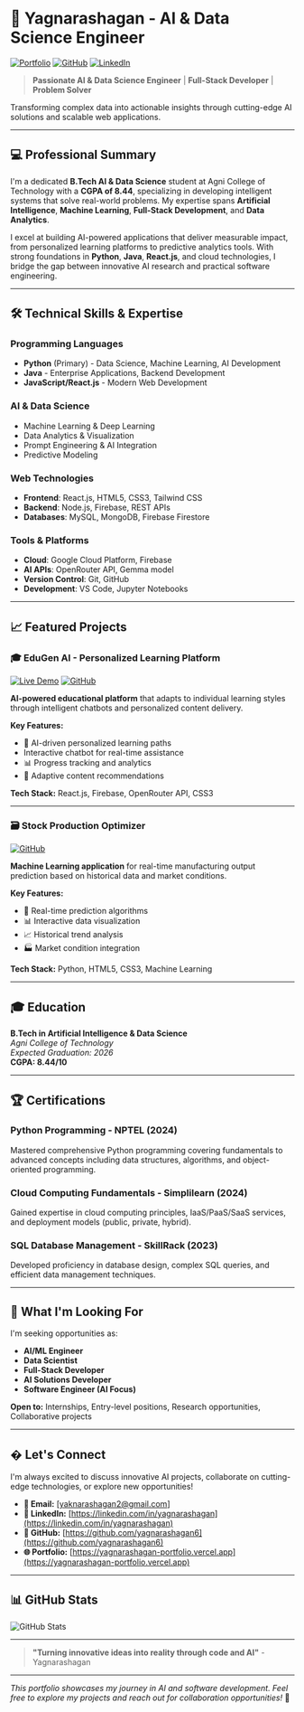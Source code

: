 # 🚀 Yagnarashagan - AI & Data Science Engineer

[![Portfolio](https://img.shields.io/badge/Portfolio-Live-brightgreen)](https://yagnarashagan-portfolio.vercel.app)
[![GitHub](https://img.shields.io/badge/GitHub-Profile-blue)](https://github.com/yagnarashagan6)
[![LinkedIn](https://img.shields.io/badge/LinkedIn-Connect-blue)](https://linkedin.com/in/yagnarashagan)

> **Passionate AI & Data Science Engineer** | **Full-Stack Developer** | **Problem Solver**

Transforming complex data into actionable insights through cutting-edge AI solutions and scalable web applications.

---

## 💻 Professional Summary

I'm a dedicated **B.Tech AI & Data Science** student at Agni College of Technology with a **CGPA of 8.44**, specializing in developing intelligent systems that solve real-world problems. My expertise spans **Artificial Intelligence**, **Machine Learning**, **Full-Stack Development**, and **Data Analytics**.

I excel at building AI-powered applications that deliver measurable impact, from personalized learning platforms to predictive analytics tools. With strong foundations in **Python**, **Java**, **React.js**, and cloud technologies, I bridge the gap between innovative AI research and practical software engineering.

---

## 🛠️ Technical Skills & Expertise

### **Programming Languages**

- **Python** (Primary) - Data Science, Machine Learning, AI Development
- **Java** - Enterprise Applications, Backend Development
- **JavaScript/React.js** - Modern Web Development

### **AI & Data Science**

- Machine Learning & Deep Learning
- Data Analytics & Visualization
- Prompt Engineering & AI Integration
- Predictive Modeling

### **Web Technologies**

- **Frontend**: React.js, HTML5, CSS3, Tailwind CSS
- **Backend**: Node.js, Firebase, REST APIs
- **Databases**: MySQL, MongoDB, Firebase Firestore

### **Tools & Platforms**

- **Cloud**: Google Cloud Platform, Firebase
- **AI APIs**: OpenRouter API, Gemma model
- **Version Control**: Git, GitHub
- **Development**: VS Code, Jupyter Notebooks

---

## 📈 Featured Projects

### **🎓 EduGen AI - Personalized Learning Platform**

[![Live Demo](https://img.shields.io/badge/Live%20Demo-Visit-brightgreen)](https://edugen-ai-zeta.vercel.app/)
[![GitHub](https://img.shields.io/badge/GitHub-View%20Code-blue)](https://github.com/yagnarashagan6)

**AI-powered educational platform** that adapts to individual learning styles through intelligent chatbots and personalized content delivery.

**Key Features:**

- 🤖 AI-driven personalized learning paths
-  Interactive chatbot for real-time assistance
- 📊 Progress tracking and analytics
- 🎯 Adaptive content recommendations

**Tech Stack:** React.js, Firebase, OpenRouter API, CSS3

---

### **🗃️ Stock Production Optimizer**

[![GitHub](https://img.shields.io/badge/GitHub-View%20Code-blue)](https://github.com/yagnarashagan6)

**Machine Learning application** for real-time manufacturing output prediction based on historical data and market conditions.

**Key Features:**

- 🔴 Real-time prediction algorithms
- 📊 Interactive data visualization
- 📈 Historical trend analysis
- 🏭 Market condition integration

**Tech Stack:** Python, HTML5, CSS3, Machine Learning

---

## 🎓 Education

**B.Tech in Artificial Intelligence & Data Science**  
_Agni College of Technology_  
_Expected Graduation: 2026_  
**CGPA: 8.44/10**

---

## 🏆 Certifications

### **Python Programming** - NPTEL (2024)

Mastered comprehensive Python programming covering fundamentals to advanced concepts including data structures, algorithms, and object-oriented programming.

### **Cloud Computing Fundamentals** - Simplilearn (2024)

Gained expertise in cloud computing principles, IaaS/PaaS/SaaS services, and deployment models (public, private, hybrid).

### **SQL Database Management** - SkillRack (2023)

Developed proficiency in database design, complex SQL queries, and efficient data management techniques.

---

## 🎯 What I'm Looking For

I'm seeking opportunities as:

- **AI/ML Engineer**
- **Data Scientist**
- **Full-Stack Developer**
- **AI Solutions Developer**
- **Software Engineer (AI Focus)**

**Open to:** Internships, Entry-level positions, Research opportunities, Collaborative projects

---

## � Let's Connect

I'm always excited to discuss innovative AI projects, collaborate on cutting-edge technologies, or explore new opportunities!

- **📧 Email:** [yaknarashagan2@gmail.com]
- **💼 LinkedIn:** [https://linkedin.com/in/yagnarashagan](https://linkedin.com/in/yagnarashagan)
- **🐙 GitHub:** [https://github.com/yagnarashagan6](https://github.com/yagnarashagan6)
- **🌐 Portfolio:** [https://yagnarashagan-portfolio.vercel.app](https://yagnarashagan-portfolio.vercel.app)

---

## 📊 GitHub Stats

![GitHub Stats](https://github-readme-stats.vercel.app/api?username=yagnarashagan6&show_icons=true&theme=radical)

---

> **"Turning innovative ideas into reality through code and AI"** - Yagnarashagan

---

_This portfolio showcases my journey in AI and software development. Feel free to explore my projects and reach out for collaboration opportunities!_ 🚀
